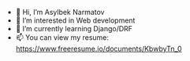- 👋 Hi, I’m Asylbek Narmatov
- 👀 I’m interested in Web development
- 🌱 I’m currently learning Django/DRF
- 📫 You can view my resume: https://www.freeresume.io/documents/KbwbyTn_0

<!---
asiko007/asiko007 is a ✨ special ✨ repository because its `README.md` (this file) appears on your GitHub profile.
You can click the Preview link to take a look at your changes.
--->
